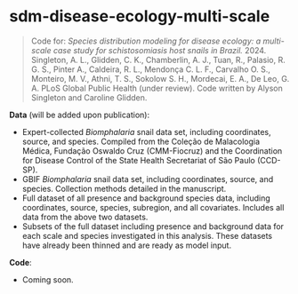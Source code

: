 # sdm-disease-ecology-multi-scale
> Code for: _Species distribution modeling for disease ecology: a multi-scale case study for schistosomiasis host snails in Brazil._ 2024. Singleton, A. L., Glidden, C. K., Chamberlin, A. J., Tuan, R., Palasio, R. G. S., Pinter A., Caldeira, R. L., Mendonça C. L. F., Carvalho O. S., Monteiro, M. V., Athni, T. S., Sokolow S. H., Mordecai, E. A., De Leo, G. A. PLoS Global Public Health (under review). Code written by Alyson Singleton and Caroline Glidden.

__Data__ (will be added upon publication):
* Expert-collected _Biomphalaria_ snail data set, including coordinates, source, and species. Compiled from the Coleção de Malacologia Médica, Fundação Oswaldo Cruz (CMM-Fiocruz) and the Coordination for Disease Control of the State Health Secretariat of São Paulo (CCD-SP).
* GBIF _Biomphalaria_ snail data set, including coordinates, source, and species. Collection methods detailed in the manuscript.
* Full dataset of all presence and background species data, including coordinates, source, species, subregion, and all covariates. Includes all data from the above two datasets.
* Subsets of the full dataset including presence and background data for each scale and species investigated in this analysis. These datasets have already been thinned and are ready as model input.

__Code__:
* Coming soon.
